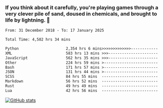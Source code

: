 ### If you think about it carefully, you're playing games through a very clever pile of sand, doused in chemicals, and brought to life by lightning.  👋


<!--START_SECTION:waka-->

```txt
From: 31 December 2018 - To: 17 January 2025

Total Time: 4,502 hrs 34 mins

Python                     2,354 hrs 6 mins>>>>>>>>>>>>>------------   52.29 %
XML                        583 hrs 13 mins >>>----------------------   12.95 %
JavaScript                 562 hrs 35 mins >>>----------------------   12.50 %
Other                      224 hrs 59 mins >------------------------   05.00 %
Bash                       171 hrs 57 mins >------------------------   03.82 %
JSON                       131 hrs 44 mins >------------------------   02.93 %
SCSS                       84 hrs 55 mins  -------------------------   01.89 %
Markdown                   56 hrs 52 mins  -------------------------   01.26 %
Rust                       49 hrs 49 mins  -------------------------   01.11 %
Lua                        42 hrs 56 mins  -------------------------   00.95 %
```

<!--END_SECTION:waka-->

[![GitHub stats](https://github-readme-stats.vercel.app/api?username=XenophonLXH&show_icons=true&theme=dark)](https://github.com/anuraghazra/github-readme-stats)

